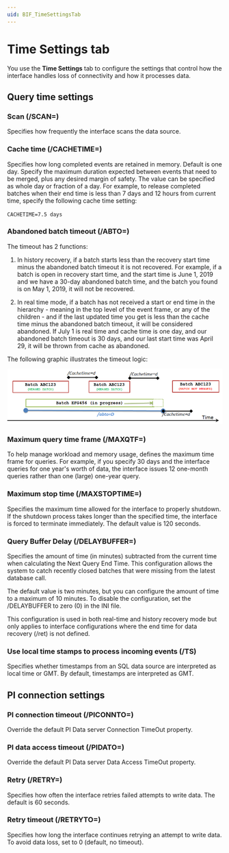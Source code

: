 ```yaml
---
uid: BIF_TimeSettingsTab
---
```


# Time Settings tab 

<!-- Topic requires customization for specific interface -->

You use the **Time Settings** tab to configure the settings that control how the interface handles loss of connectivity and how it processes data.

## Query time settings

### Scan (/SCAN=<seconds>)

Specifies how frequently the interface scans the data source. 

### Cache time (/CACHETIME=<days>)

Specifies how long completed events are retained in memory. Default is one day. Specify the maximum duration expected between events that need to be merged, plus any desired margin of safety. 
The value can be specified as whole day or fraction of a day. For example, to release completed batches when their end time is less than 7 days and 12 hours from current time, specify the following cache time setting:

`CACHETIME=7.5 days`

### Abandoned batch timeout (/ABTO=<days>)

The timeout has 2 functions:

1. In history recovery, if a batch starts less than the recovery start time minus the abandoned batch timeout it is not recovered. For example, if a batch is open in recovery start time, and the start time is June 1, 2019 and we have a 30-day abandoned batch time, and the batch you found is on May 1, 2019, it will not be recovered.

2. In real time mode, if a batch has not received a start or end time in the hierarchy - meaning in the top level of the event frame, or any of the children - and if the last updated time you get is less than the cache time minus the abandoned batch timeout, it will be considered abandoned. If July 1 is real time and cache time is one day, and our abandoned batch timeout is 30 days, and our last start time was April 29, it will be thrown from cache as abandoned.

The following graphic illustrates the timeout logic:

![Time settings tab](../images/time-settings-tab.png)

### Maximum query time frame (/MAXQTF=<days>)

To help manage workload and memory usage, defines the maximum time frame for queries. For example, if you specify 30 days and the interface queries for one year's worth of data, the interface issues 12 one-month queries rather than one (large) one-year query.

### Maximum stop time (/MAXSTOPTIME=<seconds>)

Specifies the maximum time allowed for the interface to properly shutdown. If the shutdown process takes longer than the specified time, the interface is forced to terminate immediately. The default value is 120 seconds.

### Query Buffer Delay (/DELAYBUFFER=)

Specifies the amount of time (in minutes) subtracted from the current time when calculating the Next Query End Time. This configuration allows the system to catch recently closed batches that were missing from the latest database call. 

The default value is two minutes, but you can configure the amount of time to a maximum of 10 minutes. To disable the configuration, set the /DELAYBUFFER to zero (0) in the INI file. 

This configuration is used in both real-time and history recovery mode but only applies to interface configurations where the end time for data recovery (/ret) is not defined. 
  
### Use local time stamps to process incoming events (/TS)

Specifies whether timestamps from an SQL data source are interpreted as local time or GMT. By default, timestamps are interpreted as GMT. 

## PI connection settings

### PI connection timeout (/PICONNTO=<seconds>)

Override the default PI Data server Connection TimeOut property.

### PI data access timeout (/PIDATO=<seconds>)

Override the default PI Data server Data Access TimeOut property.

### Retry (/RETRY=<seconds>)

Specifies how often the interface retries failed attempts to write data. The default is 60 seconds.

### Retry timeout (/RETRYTO=<seconds>)

Specifies how long the interface continues retrying an attempt to write data. To avoid data loss, set to 0 (default, no timeout). 

<!--

Mark Bishop 6/21/21: SQL Settings used sometimes

## SQL server connection settings

### SQL connection timeout (/PICONNTO=<seconds>)

Override the default SQL Connection TimeOut property.

### SQL data access timeout (/PIDATO=<seconds>)

Override the default SQL Data Access TimeOut property.  

-->
